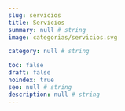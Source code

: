 ```yaml
---
slug: servicios
title: Servicios
summary: null # string
image: categorias/servicios.svg

category: null # string

toc: false
draft: false
noindex: true
seo: null # string
description: null # string
---
```

